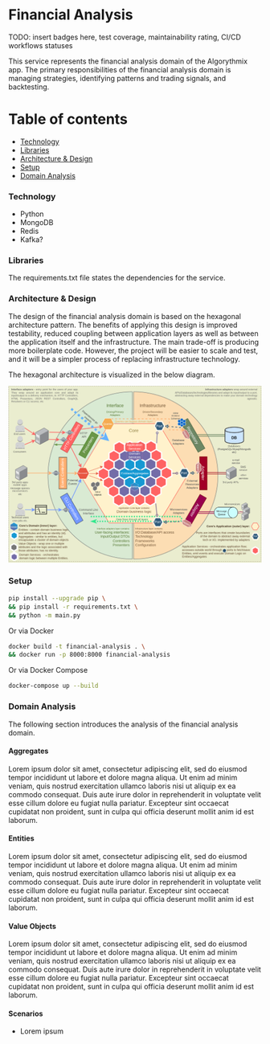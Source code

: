 # Financial Analysis

TODO: insert badges here, test coverage, maintainability rating, CI/CD workflows statuses

This service represents the financial analysis domain of the Algorythmix app. The primary responsibilities of the financial
analysis domain is managing strategies, identifying patterns and trading signals, and backtesting.

# Table of contents
* [Technology](#technology)
* [Libraries](#libraries)
* [Architecture & Design](#architecture--design)
* [Setup](#setup)
* [Domain Analysis](#domain-analysis)

### Technology

- Python
- MongoDB
- Redis
- Kafka?

### Libraries

The requirements.txt file states the dependencies for the service.

### Architecture & Design

The design of the financial analysis domain is based on the hexagonal architecture pattern. The benefits of applying this
design is improved testability, reduced coupling between application layers as well as between the application itself and
the infrastructure. The main trade-off is producing more boilerplate code. However, the project will be easier to scale and
test, and it will be a simpler process of replacing infrastructure technology.

The hexagonal architecture is visualized in the below diagram.

![img.png](./assets/hexagonal_architecture.png)

### Setup

```bash
pip install --upgrade pip \
&& pip install -r requirements.txt \
&& python -m main.py
```

Or via Docker
```bash
docker build -t financial-analysis . \
&& docker run -p 8000:8000 financial-analysis
```

Or via Docker Compose
```bash
docker-compose up --build
```

### Domain Analysis

The following section introduces the analysis of the financial analysis domain.

#### Aggregates

Lorem ipsum dolor sit amet, consectetur adipiscing elit, sed do eiusmod tempor incididunt ut labore et dolore magna aliqua.
Ut enim ad minim veniam, quis nostrud exercitation ullamco laboris nisi ut aliquip ex ea commodo consequat. Duis aute
irure dolor in reprehenderit in voluptate velit esse cillum dolore eu fugiat nulla pariatur. Excepteur sint occaecat
cupidatat non proident, sunt in culpa qui officia deserunt mollit anim id est laborum.

#### Entities

Lorem ipsum dolor sit amet, consectetur adipiscing elit, sed do eiusmod tempor incididunt ut labore et dolore magna aliqua.
Ut enim ad minim veniam, quis nostrud exercitation ullamco laboris nisi ut aliquip ex ea commodo consequat. Duis aute
irure dolor in reprehenderit in voluptate velit esse cillum dolore eu fugiat nulla pariatur. Excepteur sint occaecat
cupidatat non proident, sunt in culpa qui officia deserunt mollit anim id est laborum.

#### Value Objects

Lorem ipsum dolor sit amet, consectetur adipiscing elit, sed do eiusmod tempor incididunt ut labore et dolore magna aliqua.
Ut enim ad minim veniam, quis nostrud exercitation ullamco laboris nisi ut aliquip ex ea commodo consequat. Duis aute
irure dolor in reprehenderit in voluptate velit esse cillum dolore eu fugiat nulla pariatur. Excepteur sint occaecat
cupidatat non proident, sunt in culpa qui officia deserunt mollit anim id est laborum.

#### Scenarios

- Lorem ipsum
